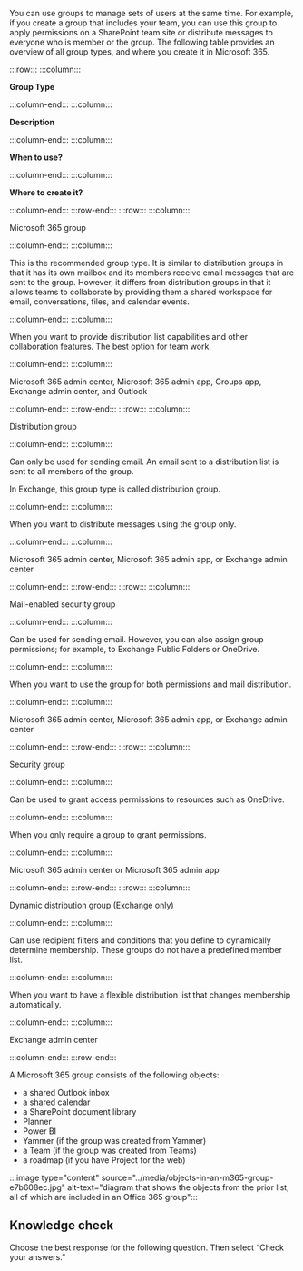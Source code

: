 You can use groups to manage sets of users at the same time. For example, if you create a group that includes your team, you can use this group to apply permissions on a SharePoint team site or distribute messages to everyone who is member or the group. The following table provides an overview of all group types, and where you create it in Microsoft 365.

:::row:::
  :::column:::
    <p><b>Group Type</b></p>
  :::column-end:::
  :::column:::
    <p><b>Description</b></p>
  :::column-end:::
  :::column:::
    <p><b>When to use?</b></p>
  :::column-end:::
  :::column:::
    <p><b>Where to create it?</b></p>
  :::column-end:::
:::row-end:::
:::row:::
  :::column:::
    <p>Microsoft 365 group</p>
  :::column-end:::
  :::column:::
    <p>This is the recommended group type. It is similar to distribution groups in that it has its own mailbox and its members receive email messages that are sent to the group. However, it differs from distribution groups in that it allows teams to collaborate by providing them a shared workspace for email, conversations, files, and calendar events.</p>
  :::column-end:::
  :::column:::
    <p>When you want to provide distribution list capabilities and other collaboration features. The best option for team work.</p>
  :::column-end:::
  :::column:::
    <p>Microsoft 365 admin center, Microsoft 365 admin app, Groups app, Exchange admin center, and Outlook</p>
  :::column-end:::
:::row-end:::
:::row:::
  :::column:::
    <p>Distribution group</p>
  :::column-end:::
  :::column:::
    <p>Can only be used for sending email. An email sent to a distribution list is sent to all members of the group.</p>  <p>In Exchange, this group type is called distribution group.</p>
  :::column-end:::
  :::column:::
    <p>When you want to distribute messages using the group only.</p>
  :::column-end:::
  :::column:::
    <p>Microsoft 365 admin center, Microsoft 365 admin app, or Exchange admin center</p>
  :::column-end:::
:::row-end:::
:::row:::
  :::column:::
    <p>Mail-enabled security group</p>
  :::column-end:::
  :::column:::
    <p>Can be used for sending email. However, you can also assign group permissions; for example, to Exchange Public Folders or OneDrive.</p>
  :::column-end:::
  :::column:::
    <p>When you want to use the group for both permissions and mail distribution.</p>
  :::column-end:::
  :::column:::
    <p>Microsoft 365 admin center, Microsoft 365 admin app, or Exchange admin center</p>
  :::column-end:::
:::row-end:::
:::row:::
  :::column:::
    <p>Security group</p>
  :::column-end:::
  :::column:::
    <p>Can be used to grant access permissions to resources such as OneDrive.</p>
  :::column-end:::
  :::column:::
    <p>When you only require a group to grant permissions.</p>
  :::column-end:::
  :::column:::
    <p>Microsoft 365 admin center or Microsoft 365 admin app</p>
  :::column-end:::
:::row-end:::
:::row:::
  :::column:::
    <p>Dynamic distribution group (Exchange only)</p>
  :::column-end:::
  :::column:::
    <p>Can use recipient filters and conditions that you define to dynamically determine membership. These groups do not have a predefined member list.</p>
  :::column-end:::
  :::column:::
    <p>When you want to have a flexible distribution list that changes membership automatically.</p>
  :::column-end:::
  :::column:::
    <p>Exchange admin center</p>
  :::column-end:::
:::row-end:::


A Microsoft 365 group consists of the following objects:

 *  a shared Outlook inbox
 *  a shared calendar
 *  a SharePoint document library
 *  Planner
 *  Power BI
 *  Yammer (if the group was created from Yammer)
 *  a Team (if the group was created from Teams)
 *  a roadmap (if you have Project for the web)

:::image type="content" source="../media/objects-in-an-m365-group-e7b608ec.jpg" alt-text="diagram that shows the objects from the prior list, all of which are included in an Office 365 group":::


## Knowledge check

Choose the best response for the following question. Then select “Check your answers.”